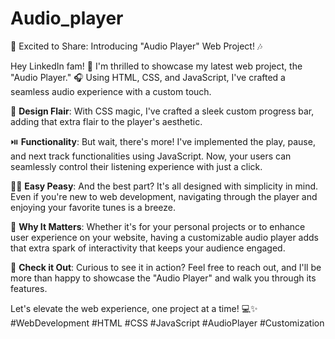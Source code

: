 # Audio_player

🚀 Excited to Share: Introducing "Audio Player" Web Project! 🎶

Hey LinkedIn fam! 👋 I'm thrilled to showcase my latest web project, the "Audio Player." 🎧 Using HTML, CSS, and JavaScript, I've crafted a seamless audio experience with a custom touch.

🎨 **Design Flair**: With CSS magic, I've crafted a sleek custom progress bar, adding that extra flair to the player's aesthetic.

⏯️ **Functionality**: But wait, there's more! I've implemented the play, pause, and next track functionalities using JavaScript. Now, your users can seamlessly control their listening experience with just a click.

👨‍💻 **Easy Peasy**: And the best part? It's all designed with simplicity in mind. Even if you're new to web development, navigating through the player and enjoying your favorite tunes is a breeze.

🌟 **Why It Matters**: Whether it's for your personal projects or to enhance user experience on your website, having a customizable audio player adds that extra spark of interactivity that keeps your audience engaged.

🔗 **Check it Out**: Curious to see it in action? Feel free to reach out, and I'll be more than happy to showcase the "Audio Player" and walk you through its features.

Let's elevate the web experience, one project at a time! 💻✨ #WebDevelopment #HTML #CSS #JavaScript #AudioPlayer #Customization
